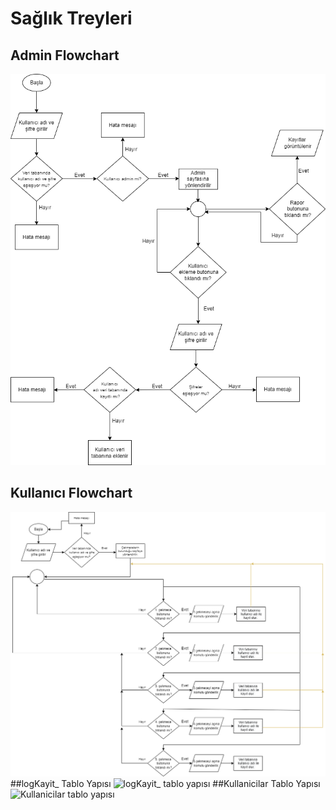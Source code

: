 # Sağlık Treyleri
## Admin Flowchart 
![Admin flowchart](https://raw.githubusercontent.com/ecemces/Saglik-Treyleri/main/flowcharts/Flowchart%20admin.png)
## Kullanıcı Flowchart
![Kullanıcı flowchart](https://github.com/ecemces/Saglik-Treyleri/blob/main/flowcharts/Flowchart%20kullan%C4%B1c%C4%B1.png?raw=true)
##logKayit_ Tablo Yapısı
![logKayit_ tablo yapısı](https://i.hizliresim.com/nvcbc9s.png)
##Kullanicilar Tablo Yapısı
![Kullanicilar tablo yapısı](https://i.hizliresim.com/7mgepkr.png)
